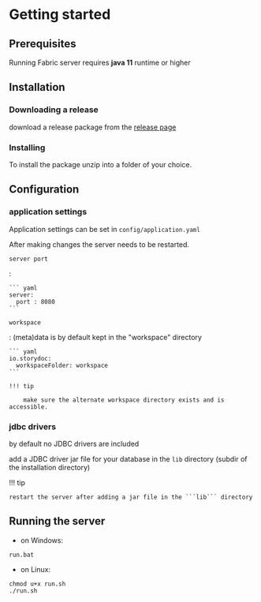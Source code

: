 # Getting started

## Prerequisites

Running Fabric server requires __java 11__ runtime or higher

## Installation

### Downloading a release

download a release package from the [release page](https://github.com/storydoc-io/fabric/releases) 

### Installing

To install the package unzip into a folder of your choice.

## Configuration

### application settings

Application settings can be set in ```config/application.yaml```

After making changes the server needs to be restarted.

`server port` 

:

    ``` yaml
    server:
      port : 8080
    ```

`workspace`

:   (meta)data is by default kept in the "workspace" directory
        
    ``` yaml
    io.storydoc:
      workspaceFolder: workspace
    ```
    
    !!! tip 
    
        make sure the alternate workspace directory exists and is accessible.  


### jdbc drivers

by default no JDBC drivers are included

add a JDBC driver jar file for your database in the ```lib``` directory (subdir of the installation directory) 

!!! tip

    restart the server after adding a jar file in the ```lib``` directory    

## Running the server

- on Windows: 
```
run.bat
```
- on Linux:
```
chmod u+x run.sh
./run.sh
```

